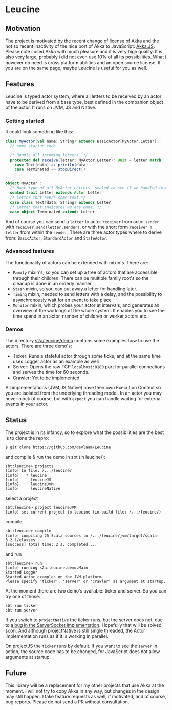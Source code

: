 # Leucine

## Motivation

The project is motivated by the recent [change of license](https://www.lightbend.com/akka/license-faq) of [Akka](https://akka.io) and the
not so recent inactivity of the nice port of Akka to JavaScript: [Akka.JS](https://github.com/akka-js/akka.js).
Please note i used Akka with much pleasure and it is very high quality. It is also very large, probably i did not even use 10% of all its
possibilities. What i however do need  is cross platform abilities and an open source license. If you are on the same page, maybe
Leucine is useful for you as well.


## Features
Leucine is typed actor system, where all letters to be received by an actor have to
be derived from a base type, best defined in the companion object of the actor.
It runs on JVM, JS and Native.

### Getting started
It could look something like this:
```Scala
class MyActor(val name: String) extends BasicActor[MyActor.Letter] :
  // some startup code

  /* Handle all incoming letters. */
  protected def receive(letter: MyActor.Letter): Unit = letter match
    case Text(data) => println(data)
    case Terminated => stopDirect()


object MyActor :
  /* Base type of all MyActor Letters, sealed to see if we handled them all. */
  sealed trait Letter extends Actor.Letter
  /* Letter that sends some text */
  case class Text(data: String) extends Letter
  /* Letter that indicates we are done. */
  case object Terminated extends Letter
```
And of course you can send a `letter` to actor `receiver` from actor `sender` with `receiver.send(letter,sender)`, or with the
short form `receiver ! letter` from within the `sender`.
There are three actor types where to derive from: `BasicActor`, `StandardActor` and `StateActor`.

### Advanced features
The functionality of actors can be extended with mixin's. There are:
* `Family` mixin's, so you can set up a tree of actors that are accessible through their children. There can be multiple family root's so the cleanup is done in an orderly manner.
* `Stash` mixin, so you can put away a letter for handling later.
* `Timing` mixin, needed to send letters with a delay, and the possibility to asynchronously wait for an event to take place
* `Monitor` mixin, which probes your actor at intervals, and generates an overview of the workings of the whole system. It enables you to see the time spend in an actor, number of children or worker actors etc.

### Demos

The directory [s2a/leucine/demo](https://github.com/devlaam/Leucine/tree/master/shared/src/main/scala/s2a/leucine/demo) contains some examples how to use the actors.
There are three demo's:
* Ticker: Runs a stateful actor through some ticks, and at the same time uses Logger actor as an example as well
* Server: Opens the raw TCP `localhost:8180` port for parallel connections and serves the time for 60 seconds.
* Crawler: Yet to be implemented

All implementations (JVM,JS,Native) have their own Execution Context so you are isolated from the underlying threading model.
In an actor you may never block of course, but with `expect` you can handle waiting for external events in your actor.

## Status

The project is in its infancy, so to explore what the possibilities are the best is to clone the repro:
```
$ git clone https://github.com/devlaam/Leucine
```
and compile & run the demo in sbt (in leucine/):
```
sbt:leucine> projects
[info] In file: /.../leucine/
[info]   * leucine
[info]     leucineJS
[info]     leucineJVM
[info]     leucineNative
```
select a project
```
sbt:leucine> project leucineJVM
[info] set current project to leucine (in build file: /.../leucine/)
```
compile
```
sbt:leucine> compile
[info] compiling 25 Scala sources to /.../leucine/jvm/target/scala-3.2.1/classes ...
[success] Total time: 2 s, completed ...
```
and run
```
sbt:leucine> run
[info] running s2a.leucine.demo.Main
Started Logger
Started Actor examples on the JVM platform.
Please specify 'ticker', 'server' or 'crawler' as argument at startup.
```
At the moment there are two demo's available: ticker and server. So you can try one of those:
```
sbt run ticker
sbt run server
```

If you switch to `projectNative` the ticker runs, but the server does not, due to
[a bug in the ServerSocket implementation](https://github.com/scala-native/scala-native/issues/3131).
Hopefully that will be solved soon.
And although projectNative is still single threaded, the Actor implementation runs as if it is working in parallel.

On projectJS the `ticker` runs by default. If you want to see the `server` in action, the source code has to be
changed, for JavaScript does not allow arguments at startup.

## Future
This library will be a replacement for my other projects that use Akka at the moment. I will not try
to copy Akka in any way, but changes in the design may still happen. I take feature requests as well, if
motivated, and of course, bug reports. Please do not send a PR without consultation.


